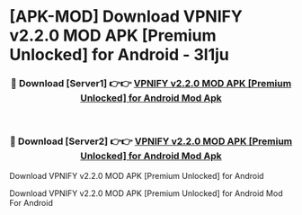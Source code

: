 # [APK-MOD] Download VPNIFY v2.2.0 MOD APK [Premium Unlocked] for Android - 3l1ju


<div align="center">
<h3>🔴 Download [Server1] 👉👉 <a href="https://apk-comot.site?title=VPNIFY_v2.2.0_MOD_APK_[Premium_Unlocked]_for_Android">VPNIFY v2.2.0 MOD APK [Premium Unlocked] for Android Mod Apk</a></h3><br>
<h3>🔴 Download [Server2] 👉👉 <a href="https://apk-comot.site?title=VPNIFY_v2.2.0_MOD_APK_[Premium_Unlocked]_for_Android">VPNIFY v2.2.0 MOD APK [Premium Unlocked] for Android Mod Apk</a></h3>
</div>



Download VPNIFY v2.2.0 MOD APK [Premium Unlocked] for Android 

Download VPNIFY v2.2.0 MOD APK [Premium Unlocked] for Android Mod For Android